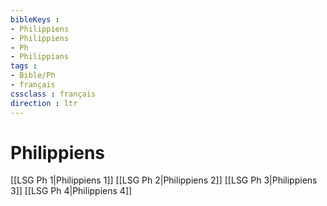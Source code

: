 ```yaml
---
bibleKeys : 
- Philippiens
- Philippiens
- Ph
- Philippians
tags : 
- Bible/Ph
- français
cssclass : français
direction : ltr
---
```


# Philippiens

[[LSG Ph 1|Philippiens 1]]
[[LSG Ph 2|Philippiens 2]]
[[LSG Ph 3|Philippiens 3]]
[[LSG Ph 4|Philippiens 4]]
